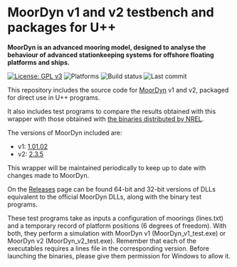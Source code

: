<!--
  Authors: Iñaki Zabala.
  -->

# MoorDyn v1 and v2 testbench and packages for U++
**MoorDyn is an advanced mooring model, designed to analyse the behaviour of advanced stationkeeping systems for offshore floating platforms and ships.**

[![License: GPL v3](https://img.shields.io/badge/License-GPLv3-blue.svg)](https://www.gnu.org/licenses/gpl-3.0)
<img src="https://github.com/izabala123/BEMRosetta/blob/master/other/md%20resources/platforms-windows_linux-blue.svg" alt="Platforms">
<img src="https://github.com/izabala123/BEMRosetta/blob/master/other/md%20resources/build-passed-success.svg" alt="Build status">
<img src="https://img.shields.io/github/last-commit/izabala123/bemrosetta.svg" alt="Last commit">

This repository includes the source code for [MoorDyn](https://moordyn.readthedocs.io/en/latest/) v1 and v2, packaged for direct use in U++ programs.

It also includes test programs to compare the results obtained with this wrapper with those obtained with [the binaries distributed by NREL](https://github.com/FloatingArrayDesign/MoorDyn/releases).

The versions of MoorDyn included are:
- v1: [1.01.02](https://github.com/FloatingArrayDesign/MoorDyn/releases/tag/v1.01.02)
- v2: [2.3.5](https://github.com/FloatingArrayDesign/MoorDyn/releases/tag/v2.3.5)

This wrapper will be maintained periodically to keep up to date with changes made to MoorDyn.

On the [Releases](https://github.com/BEMRosetta/MoorDyn/releases) page can be found 64-bit and 32-bit versions of DLLs equivalent to the official MoorDyn DLLs, along with the binary test programs.

These test programs take as inputs a configuration of moorings (lines.txt) and a temporary record of platform positions (6 degrees of freedom). With both, they perform a simulation with MoorDyn v1 (MoorDyn_v1_test.exe) or MoorDyn v2 (MoorDyn_v2_test.exe). Remember that each of the executables requires a lines file in the corresponding version. Before launching the binaries, please give them permission for Windows to allow it.
